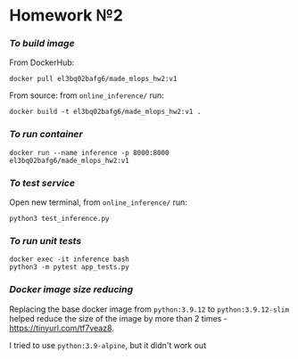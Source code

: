# Homework №2

### _To build image_

From DockerHub:
```
docker pull el3bq02bafg6/made_mlops_hw2:v1
```

From source: from `online_inference/` run:

```
docker build -t el3bq02bafg6/made_mlops_hw2:v1 .
```

### _To run container_
```
docker run --name inference -p 8000:8000 el3bq02bafg6/made_mlops_hw2:v1
```

### _To test service_ 
Open new terminal, from `online_inference/` run:
```
python3 test_inference.py
```
### _To run unit tests_
```
docker exec -it inference bash
python3 -m pytest app_tests.py
```

### _Docker image size reducing_
Replacing the base docker image from `python:3.9.12` to `python:3.9.12-slim`
helped reduce the size of the image by more than 2 times -
https://tinyurl.com/tf7veaz8.

I tried to use `python:3.9-alpine`, but it didn't work out
